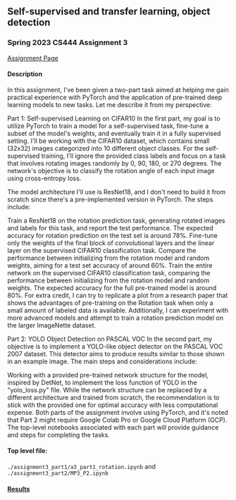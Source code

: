 ## Self-supervised and transfer learning, object detection
### Spring 2023 CS444 Assignment 3

[Assignment Page](https://slazebni.cs.illinois.edu/spring23/assignment3.html)

#### Description
In this assignment, I've been given a two-part task aimed at helping me gain practical experience with PyTorch and the application of pre-trained deep learning models to new tasks. Let me describe it from my perspective:

Part 1: Self-supervised Learning on CIFAR10
In the first part, my goal is to utilize PyTorch to train a model for a self-supervised task, fine-tune a subset of the model's weights, and eventually train it in a fully supervised setting. I'll be working with the CIFAR10 dataset, which contains small (32x32) images categorized into 10 different object classes. For the self-supervised training, I'll ignore the provided class labels and focus on a task that involves rotating images randomly by 0, 90, 180, or 270 degrees. The network's objective is to classify the rotation angle of each input image using cross-entropy loss.

The model architecture I'll use is ResNet18, and I don't need to build it from scratch since there's a pre-implemented version in PyTorch. The steps include:

Train a ResNet18 on the rotation prediction task, generating rotated images and labels for this task, and report the test performance. The expected accuracy for rotation prediction on the test set is around 78%.
Fine-tune only the weights of the final block of convolutional layers and the linear layer on the supervised CIFAR10 classification task. Compare the performance between initializing from the rotation model and random weights, aiming for a test set accuracy of around 60%.
Train the entire network on the supervised CIFAR10 classification task, comparing the performance between initializing from the rotation model and random weights. The expected accuracy for the full pre-trained model is around 80%.
For extra credit, I can try to replicate a plot from a research paper that shows the advantages of pre-training on the Rotation task when only a small amount of labeled data is available. Additionally, I can experiment with more advanced models and attempt to train a rotation prediction model on the larger ImageNette dataset.

Part 2: YOLO Object Detection on PASCAL VOC
In the second part, my objective is to implement a YOLO-like object detector on the PASCAL VOC 2007 dataset. This detector aims to produce results similar to those shown in an example image. The main steps and considerations include:

Working with a provided pre-trained network structure for the model, inspired by DetNet, to implement the loss function of YOLO in the "yolo_loss.py" file.
While the network structure can be replaced by a different architecture and trained from scratch, the recommendation is to stick with the provided one for optimal accuracy with less computational expense.
Both parts of the assignment involve using PyTorch, and it's noted that Part 2 might require Google Colab Pro or Google Cloud Platform (GCP). The top-level notebooks associated with each part will provide guidance and steps for completing the tasks.

#### Top level file:
`./assignment3_part1/a3_part1_rotation.ipynb` and 
`./assignment3_part2/MP3_P2.ipynb`

#### [Results](./zihengc2_yutongz7_mp3_report.pdf)